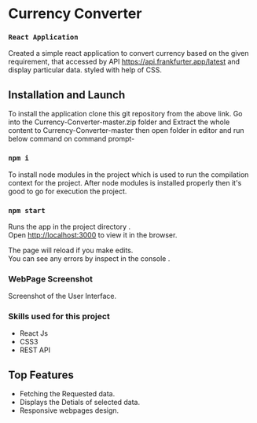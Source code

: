 # Currency Converter

###  `React Application`

Created a simple react application to convert currency based on the given requirement, that accessed by API  https://api.frankfurter.app/latest and display particular data. styled with help of CSS.


## Installation and Launch

To install the application clone this git repository from the above link.
Go into the Currency-Converter-master.zip folder and Extract the whole content to Currency-Converter-master then open folder in editor and run below command on command prompt-

### `npm i`

To install node modules in the project which is used to run the compilation context for the project. After node modules is installed properly then it's good to go for execution the project.

### `npm start`

Runs the app in the project directory .<br />
Open [http://localhost:3000](http://localhost:3000) to view it in the browser.

The page will reload if you make edits.<br />
You can see any errors by inspect in the console .

### WebPage Screenshot
Screenshot of the User Interface.



### Skills used for this project

* React Js
* CSS3
* REST API

## Top Features
* Fetching the Requested data.
* Displays the Detials of selected data.
* Responsive webpages design.  
